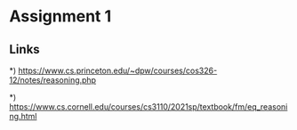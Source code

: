 # Assignment 1

## Links

 *) <https://www.cs.princeton.edu/~dpw/courses/cos326-12/notes/reasoning.php>

 *) <https://www.cs.cornell.edu/courses/cs3110/2021sp/textbook/fm/eq_reasoning.html>
